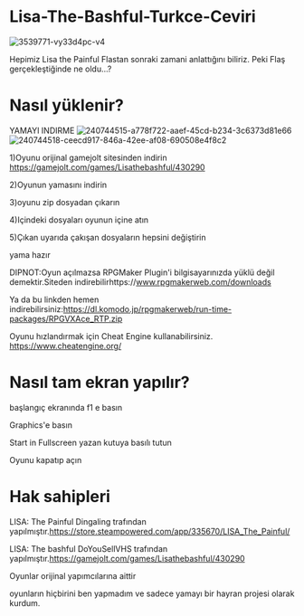 # Lisa-The-Bashful-Turkce-Ceviri
![3539771-vy33d4pc-v4](https://github.com/BeytullahEvmek/Lisa-The-Bashful-Turkce-Ceviri/assets/130393344/e43d0233-c406-4083-98e8-3c6ee16ef171)

Hepimiz Lisa the Painful Flastan sonraki zamani anlattığını biliriz.
Peki Flaş gerçekleştiğinde ne oldu...?

# Nasıl yüklenir?
YAMAYI INDIRME ![240744515-a778f722-aaef-45cd-b234-3c6373d81e66](https://github.com/BeytullahEvmek/Lisa-The-Bashful-Turkce-Ceviri/assets/130393344/28d2f02f-1203-4baf-8431-9fd206bd420b)
![240744518-ceecd917-846a-42ee-af08-690508e4f8c2](https://github.com/BeytullahEvmek/Lisa-The-Bashful-Turkce-Ceviri/assets/130393344/90a91608-d2c4-4b59-bb40-a22e8018ccb2)


1)Oyunu orijinal gamejolt sitesinden indirin https://gamejolt.com/games/Lisathebashful/430290

2)Oyunun yamasını indirin

3)oyunu zip dosyadan çıkarın

4)Içindeki dosyaları oyunun içine atın

5)Çıkan uyarıda çakışan dosyaların hepsini değiştirin

yama hazır

DIPNOT:Oyun açılmazsa RPGMaker Plugin'i bilgisayarınızda yüklü değil demektir.Siteden indirebilirhttps://www.rpgmakerweb.com/downloads

Ya da bu linkden hemen indirebilirsiniz:https://dl.komodo.jp/rpgmakerweb/run-time-packages/RPGVXAce_RTP.zip

Oyunu hızlandırmak için Cheat Engine kullanabilirsiniz. https://www.cheatengine.org/

# Nasıl tam ekran yapılır?
başlangıç ekranında f1 e basın

Graphics'e basın

Start in Fullscreen yazan kutuya basılı tutun

Oyunu kapatıp açın

# Hak sahipleri

LISA: The Painful Dingaling trafından yapılmıştır.https://store.steampowered.com/app/335670/LISA_The_Painful/

LISA: The bashful  DoYouSellVHS trafından yapılmıştır.https://gamejolt.com/games/Lisathebashful/430290

Oyunlar orijinal yapımcılarına aittir

oyunların hiçbirini ben yapmadım ve sadece yamayı bir hayran projesi olarak kurdum.
